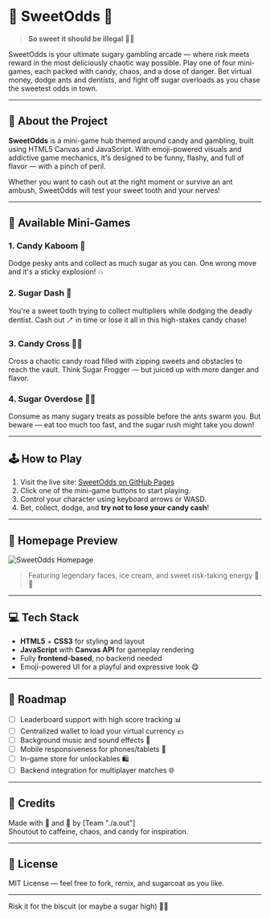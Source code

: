 # 🍭 SweetOdds 🍭

> **So sweet it should be illegal** 🍬😈

SweetOdds is your ultimate sugary gambling arcade — where risk meets reward in the most deliciously chaotic way possible. Play one of four mini-games, each packed with candy, chaos, and a dose of danger. Bet virtual money, dodge ants and dentists, and fight off sugar overloads as you chase the sweetest odds in town.

---

## 🎲 About the Project

**SweetOdds** is a mini-game hub themed around candy and gambling, built using HTML5 Canvas and JavaScript. With emoji-powered visuals and addictive game mechanics, it's designed to be funny, flashy, and full of flavor — with a pinch of peril.

Whether you want to cash out at the right moment or survive an ant ambush, SweetOdds will test your sweet tooth and your nerves!

---

## 🍬 Available Mini-Games

### 1. **Candy Kaboom** 🍬  
Dodge pesky ants and collect as much sugar as you can. One wrong move and it's a sticky explosion! 💥

### 2. **Sugar Dash** 🍭  
You're a sweet tooth trying to collect multipliers while dodging the deadly dentist. Cash out 🪥 in time or lose it all in this high-stakes candy chase!

### 3. **Candy Cross** 🍬🚧  
Cross a chaotic candy road filled with zipping sweets and obstacles to reach the vault. Think Sugar Frogger — but juiced up with more danger and flavor.

### 4. **Sugar Overdose** 🍫😵  
Consume as many sugary treats as possible before the ants swarm you. But beware — eat too much too fast, and the sugar rush might take you down!

---

## 🕹️ How to Play

1. Visit the live site: [SweetOdds on GitHub Pages](https://crustylox.github.io/Sugarv1/)
2. Click one of the mini-game buttons to start playing.
3. Control your character using keyboard arrows or WASD.
4. Bet, collect, dodge, and **try not to lose your candy cash**!

---

## 🎨 Homepage Preview

![SweetOdds Homepage](./assets/SweetOdds_Homepage.png)

> Featuring legendary faces, ice cream, and sweet risk-taking energy 🍦💼

---

## 💻 Tech Stack

- **HTML5** + **CSS3** for styling and layout  
- **JavaScript** with **Canvas API** for gameplay rendering  
- Fully **frontend-based**, no backend needed  
- Emoji-powered UI for a playful and expressive look 😋  

---

## 🚧 Roadmap

- [ ] Leaderboard support with high score tracking 📊
- [ ] Centralized wallet to load your virtual currency 💴 
- [ ] Background music and sound effects 🎵  
- [ ] Mobile responsiveness for phones/tablets 📱  
- [ ] In-game store for unlockables 🛍️  
- [ ] Backend integration for multiplayer matches 🌐  

---

## 🙌 Credits

Made with 💖 and 🍫 by [Team "./a.out"]  
Shoutout to caffeine, chaos, and candy for inspiration.

---

## 📝 License

MIT License — feel free to fork, remix, and sugarcoat as you like.

---

Risk it for the biscuit (or maybe a sugar high) 🍬😈
